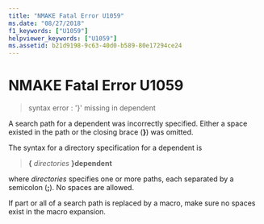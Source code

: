 ```yaml
---
title: "NMAKE Fatal Error U1059"
ms.date: "08/27/2018"
f1_keywords: ["U1059"]
helpviewer_keywords: ["U1059"]
ms.assetid: b21d9198-9c63-40d0-b589-80e17294ce24
---
```

# NMAKE Fatal Error U1059

> syntax error : '}' missing in dependent

A search path for a dependent was incorrectly specified. Either a space existed in the path or the closing brace (**}**) was omitted.

The syntax for a directory specification for a dependent is

> **{** *directories* **}dependent**

where *directories* specifies one or more paths, each separated by a semicolon (**;**). No spaces are allowed.

If part or all of a search path is replaced by a macro, make sure no spaces exist in the macro expansion.